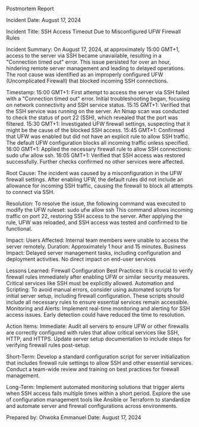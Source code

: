 Postmortem Report

Incident Date: August 17, 2024

Incident Title: SSH Access Timeout Due to Misconfigured UFW Firewall Rules

Incident Summary: On August 17, 2024, at approximately 15:00 GMT+1, access to the server via SSH became unavailable, resulting in a "Connection timed out" error. This issue persisted for over an hour, hindering remote server management and leading to delayed operations. The root cause was identified as an improperly configured UFW (Uncomplicated Firewall) that blocked incoming SSH connections.


Timestamp:
15:00 GMT+1: First attempt to access the server via SSH failed with a "Connection timed out" error. Initial troubleshooting began, focusing on network connectivity and SSH service status.
15:15 GMT+1: Verified that the SSH service was running on the server. An Nmap scan was conducted to check the status of port 22 (SSH), which revealed that the port was filtered.
15:30 GMT+1: Investigated UFW firewall settings, suspecting that it might be the cause of the blocked SSH access.
15:45 GMT+1: Confirmed that UFW was enabled but did not have an explicit rule to allow SSH traffic. The default UFW configuration blocks all incoming traffic unless specified.
16:00 GMT+1: Applied the necessary firewall rule to allow SSH connections: 
sudo ufw allow ssh.
16:05 GMT+1: Verified that SSH access was restored successfully. Further checks confirmed no other services were affected.


Root Cause: The incident was caused by a misconfiguration in the UFW firewall settings. After enabling UFW, the default rules did not include an allowance for incoming SSH traffic, causing the firewall to block all attempts to connect via SSH.


Resolution: To resolve the issue, the following command was executed to modify the UFW ruleset:
sudo ufw allow ssh
This command allows incoming traffic on port 22, restoring SSH access to the server. After applying the rule, UFW was reloaded, and SSH access was tested and confirmed to be functional.


Impact:
Users Affected: Internal team members were unable to access the server remotely.
Duration: Approximately 1 hour and 15 minutes.
Business Impact: Delayed server management tasks, including configuration and deployment activities. No direct impact on end-user services


Lessons Learned:
Firewall Configuration Best Practices: It is crucial to verify firewall rules immediately after enabling UFW or similar security measures. Critical services like SSH must be explicitly allowed.
Automation and Scripting: To avoid manual errors, consider using automated scripts for initial server setup, including firewall configuration. These scripts should include all necessary rules to ensure essential services remain accessible.
Monitoring and Alerts: Implement real-time monitoring and alerting for SSH access issues. Early detection could have reduced the time to resolution.


Action Items:
Immediate:
Audit all servers to ensure UFW or other firewalls are correctly configured with rules that allow critical services like SSH, HTTP, and HTTPS.
Update server setup documentation to include steps for verifying firewall rules post-setup.

Short-Term:
Develop a standard configuration script for server initialization that includes firewall rule settings to allow SSH and other essential services.
Conduct a team-wide review and training on best practices for firewall management.

Long-Term:
Implement automated monitoring solutions that trigger alerts when SSH access fails multiple times within a short period.
Explore the use of configuration management tools like Ansible or Terraform to standardize and automate server and firewall configurations across environments.


Prepared by: Ohwoka Emmanuel
Date: August 17, 2024


